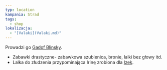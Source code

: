 ```yaml
---
typ: location
kampania: Strad
tags:
  - shop
lokalizacja:
  - "[Valaki](Valaki.md)"
---
```

Prowadzi go [Gadof Blinsky](../NPC/Gadof%20Blinsky.md).
- Zabawki drastyczne- zabawkowa szubienica, bronie, lalki bez głowy itd. 
- Lalka do złudzenia przypominająca Irinę zrobiona dla [Izek](../NPC/Izek.md). 